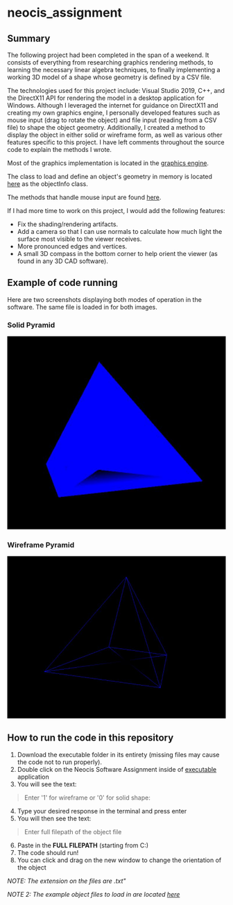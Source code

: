 # neocis_assignment

## Summary

The following project had been completed in the span of a weekend. It consists of everything from researching graphics rendering methods, to learning the necessary linear algebra techniques, to finally implementing a working 3D model of a shape whose geometry is defined by a CSV file.  

The technologies used for this project include: Visual Studio 2019, C++, and the DirectX11 API for rendering the model in a desktop application for Windows. Although I leveraged the internet for guidance on DirectX11 and creating my own graphics engine, I personally developed features such as mouse input (drag to rotate the object) and file input (reading from a CSV file) to shape the object geometry. Additionally, I created a method to display the object in either solid or wireframe form, as well as various other features specific to this project. I have left comments throughout the source code to explain the methods I wrote.

Most of the graphics implementation is located in the [graphics engine](/source_code/GraphicsEngine.cpp).

The class to load and define an object's geometry in memory is located [here](/source_code/AppWindow.cpp) as the objectInfo class.

The methods that handle mouse input are found [here](/source_code/InputSystem.cpp).

If I had more time to work on this project, I would add the following features:
- Fix the shading/rendering artifacts.
- Add a camera so that I can use normals to calculate how much light the surface most visible to the viewer receives.
- More pronounced edges and vertices.
- A small 3D compass in the bottom corner to help orient the viewer (as found in any 3D CAD software).


## Example of code running

Here are two screenshots displaying both modes of operation in the software. The same file is loaded in for both images.

### Solid Pyramid
![here is an image](/images/solid_pyramid.JPG)

### Wireframe Pyramid
![here is the other image](/images/Wireframe_pyramid.JPG)

## How to run the code in this repository

1. Download the executable folder in its entirety (missing files may cause the code not to run properly).
2. Double click on the Neocis Software Assignment inside of [executable](/executable) application
3. You will see the text: 
> Enter '1' for wireframe or '0' for solid shape:
4. Type your desired response in the terminal and press enter
5. You will then see the text:
> Enter full filepath of the object file
6. Paste in the **FULL FILEPATH** (starting from C:)
7. The code should run!
8. You can click and drag on the new window to change the orientation of the object

*NOTE: The extension on the files are .txt"*

*NOTE 2: The example object files to load in are located [here](/executable/example_object_files)*

